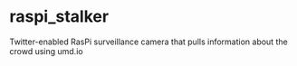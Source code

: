 # raspi_stalker
Twitter-enabled RasPi surveillance camera that pulls information about the crowd using umd.io
